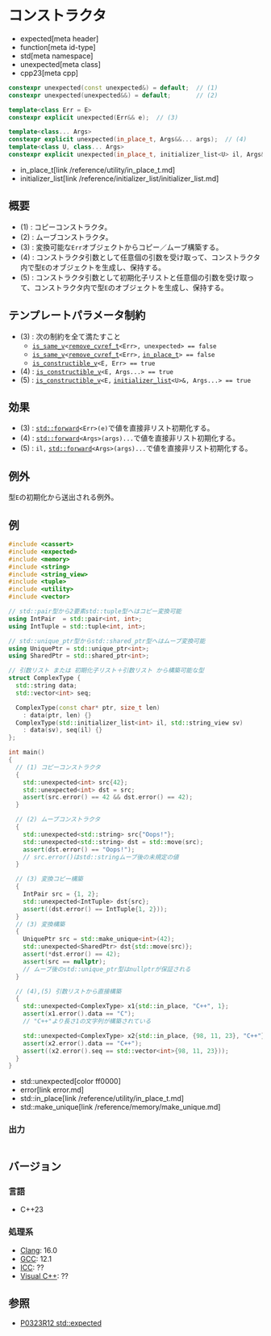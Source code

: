 # コンストラクタ
* expected[meta header]
* function[meta id-type]
* std[meta namespace]
* unexpected[meta class]
* cpp23[meta cpp]

```cpp
constexpr unexpected(const unexpected&) = default;  // (1)
constexpr unexpected(unexpected&&) = default;       // (2)

template<class Err = E>
constexpr explicit unexpected(Err&& e);  // (3)

template<class... Args>
constexpr explicit unexpected(in_place_t, Args&&... args);  // (4)
template<class U, class... Args>
constexpr explicit unexpected(in_place_t, initializer_list<U> il, Args&&... args); // (5)
```
* in_place_t[link /reference/utility/in_place_t.md]
* initializer_list[link /reference/initializer_list/initializer_list.md]

## 概要
- (1) : コピーコンストラクタ。
- (2) : ムーブコンストラクタ。
- (3) : 変換可能な`Err`オブジェクトからコピー／ムーブ構築する。
- (4) : コンストラクタ引数として任意個の引数を受け取って、コンストラクタ内で型`E`のオブジェクトを生成し、保持する。
- (5) : コンストラクタ引数として初期化子リストと任意個の引数を受け取って、コンストラクタ内で型`E`のオブジェクトを生成し、保持する。


## テンプレートパラメータ制約
- (3) : 次の制約を全て満たすこと
    - [`is_same_v`](/reference/type_traits/is_same.md)`<`[`remove_cvref_t`](/reference/type_traits/remove_cvref.md)`<Err>, unexpected> == false`
    - [`is_same_v`](/reference/type_traits/is_same.md)`<`[`remove_cvref_t`](/reference/type_traits/remove_cvref.md)`<Err>,` [`in_place_t`](/reference/utility/in_place_t.md)`> == false`
    - [`is_constructible_v`](/reference/type_traits/is_constructible.md)`<E, Err> == true`
- (4) : [`is_constructible_v`](/reference/type_traits/is_constructible.md)`<E, Args...> == true`
- (5) : [`is_constructible_v`](/reference/type_traits/is_constructible.md)`<E,` [`initializer_list`](/reference/initializer_list/initializer_list.md)`<U>&, Args...> == true`


## 効果
- (3) : [`std::forward`](/reference/utility/forward.md)`<Err>(e)`で値を直接非リスト初期化する。
- (4) : [`std::forward`](/reference/utility/forward.md)`<Args>(args)...`で値を直接非リスト初期化する。
- (5) : `il,` [`std::forward`](/reference/utility/forward.md)`<Args>(args)...`で値を直接非リスト初期化する。


## 例外
型`E`の初期化から送出される例外。


## 例
```cpp example
#include <cassert>
#include <expected>
#include <memory>
#include <string>
#include <string_view>
#include <tuple>
#include <utility>
#include <vector>

// std::pair型から2要素std::tuple型へはコピー変換可能
using IntPair  = std::pair<int, int>;
using IntTuple = std::tuple<int, int>;

// std::unique_ptr型からstd::shared_ptr型へはムーブ変換可能
using UniquePtr = std::unique_ptr<int>;
using SharedPtr = std::shared_ptr<int>;

// 引数リスト または 初期化子リスト＋引数リスト から構築可能な型
struct ComplexType {
  std::string data;
  std::vector<int> seq;

  ComplexType(const char* ptr, size_t len)
    : data(ptr, len) {}
  ComplexType(std::initializer_list<int> il, std::string_view sv)
    : data(sv), seq(il) {} 
};

int main()
{
  // (1) コピーコンストラクタ
  {
    std::unexpected<int> src{42};
    std::unexpected<int> dst = src;
    assert(src.error() == 42 && dst.error() == 42);
  }

  // (2) ムーブコンストラクタ
  {
    std::unexpected<std::string> src{"Oops!"};
    std::unexpected<std::string> dst = std::move(src);
    assert(dst.error() == "Oops!");
    // src.error()はstd::stringムーブ後の未規定の値
  }

  // (3) 変換コピー構築
  {
    IntPair src = {1, 2};
    std::unexpected<IntTuple> dst{src};
    assert((dst.error() == IntTuple{1, 2}));
  }
  // (3) 変換構築
  {
    UniquePtr src = std::make_unique<int>(42);
    std::unexpected<SharedPtr> dst{std::move(src)};
    assert(*dst.error() == 42);
    assert(src == nullptr);
    // ムーブ後のstd::unique_ptr型はnullptrが保証される
  }

  // (4),(5) 引数リストから直接構築
  {
    std::unexpected<ComplexType> x1{std::in_place, "C++", 1};
    assert(x1.error().data == "C");
    // "C++"より長さ1の文字列が構築されている

    std::unexpected<ComplexType> x2{std::in_place, {98, 11, 23}, "C++"};
    assert(x2.error().data == "C++");
    assert((x2.error().seq == std::vector<int>{98, 11, 23}));
  }
}
```
* std::unexpected[color ff0000]
* error[link error.md]
* std::in_place[link /reference/utility/in_place_t.md]
* std::make_unique[link /reference/memory/make_unique.md]

### 出力
```
```


## バージョン
### 言語
- C++23

### 処理系
- [Clang](/implementation.md#clang): 16.0
- [GCC](/implementation.md#gcc): 12.1
- [ICC](/implementation.md#icc): ??
- [Visual C++](/implementation.md#visual_cpp): ??


## 参照
- [P0323R12 std::expected](https://www.open-std.org/jtc1/sc22/wg21/docs/papers/2022/p0323r12.html)
